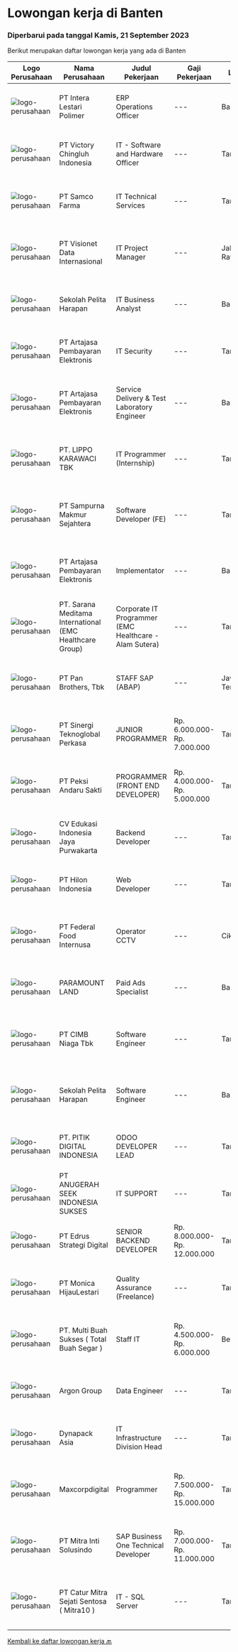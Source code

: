 
  # Lowongan kerja di Banten

  ### Diperbarui pada tanggal Kamis, 21 September 2023

  Berikut merupakan daftar lowongan kerja yang ada di Banten

  |Logo Perusahaan | Nama Perusahaan | Judul Pekerjaan | Gaji Pekerjaan | Lokasi | Deskripsi | Tanggal diunggah | Pranala |
  | -------------- | --------------- | --------------- | --------- | --------- | -------------- | ------- | ----------- |
  |![logo-perusahaan](https://image-service-cdn.seek.com.au/26977d922ea40516a1381cb8a9ac9803bdfc2c78/ee4dce1061f3f616224767ad58cb2fc751b8d2dc)|PT Intera Lestari Polimer|ERP Operations Officer|---|Banten|Position SummaryUnder limited supervision, Information System Supervisor provides leadership and coordination of project teams consisting of...|Rabu, 20 September 2023|https://www.jobstreet.co.id/id/job/erp-operations-officer-4475712?token=0~3109f3b4-d7f2-4d20-be69-a0c09a9b4556&sectionRank=1&jobId=jobstreet-id-job-4475712|
|![logo-perusahaan](https://image-service-cdn.seek.com.au/d9e01f371e126c3db29d41ca7339e0d04857722e/ee4dce1061f3f616224767ad58cb2fc751b8d2dc)|PT Victory Chingluh Indonesia|IT - Software and Hardware Officer|---|Tangerang|Job Title : Software and Hardware Officer Job Overview Carry out maintenance on and supporting computers, create application desired user, networks...|Selasa, 19 September 2023|https://www.jobstreet.co.id/id/job/it-software-and-hardware-officer-4474268?token=0~3109f3b4-d7f2-4d20-be69-a0c09a9b4556&sectionRank=2&jobId=jobstreet-id-job-4474268|
|![logo-perusahaan](https://image-service-cdn.seek.com.au/57d4c1570d4aa59f5076a681c6ee72633324a504/ee4dce1061f3f616224767ad58cb2fc751b8d2dc)|PT Samco Farma|IT Technical Services|---|Tangerang|Kuallifikasi: Pendidikan min D3 Ilmu Komputer/ Teknik Informatika/ Sistem Informasi Memiliki pengalaman min 1 tahun pada posisi IT Support/...|Selasa, 19 September 2023|https://www.jobstreet.co.id/id/job/it-technical-services-4474233?token=0~3109f3b4-d7f2-4d20-be69-a0c09a9b4556&sectionRank=3&jobId=jobstreet-id-job-4474233|
|![logo-perusahaan](https://image-service-cdn.seek.com.au/84d23b3586ee4efd70ea62878095fcc6b1639e33/ee4dce1061f3f616224767ad58cb2fc751b8d2dc)|PT Visionet Data Internasional|IT Project Manager|---|Jakarta Raya|Menjadi PIC dalam IT project Menjalankan planning, risk management, monitoring dan supervising, progress updating, presentasi ke stakeholder, weekly...|Rabu, 20 September 2023|https://www.jobstreet.co.id/id/job/it-project-manager-4475644?token=0~3109f3b4-d7f2-4d20-be69-a0c09a9b4556&sectionRank=4&jobId=jobstreet-id-job-4475644|
|![logo-perusahaan](https://image-service-cdn.seek.com.au/c051dfd4eb73d9f0ce7ab071474f5cbc59ed57c2/ee4dce1061f3f616224767ad58cb2fc751b8d2dc)|Sekolah Pelita Harapan|IT Business Analyst|---|Banten|Job Responsibilities Participate in all projects development system, may serve as a section leader for particular system module or member.  Author and...|Selasa, 19 September 2023|https://www.jobstreet.co.id/id/job/it-business-analyst-4473757?token=0~3109f3b4-d7f2-4d20-be69-a0c09a9b4556&sectionRank=5&jobId=jobstreet-id-job-4473757|
|![logo-perusahaan](https://image-service-cdn.seek.com.au/55aded1287383eeeb6207d2664b4836add413aaf/ee4dce1061f3f616224767ad58cb2fc751b8d2dc)|PT Artajasa Pembayaran Elektronis|IT Security|---|Tangerang|Deskripsi Pekerjaan : Mengelola perangkat IT Security (Security Device Management) Kualifikasi : Pendidikan minimal S1 jurusan Teknik Informatika /...|Rabu, 20 September 2023|https://www.jobstreet.co.id/id/job/it-security-4475038?token=0~3109f3b4-d7f2-4d20-be69-a0c09a9b4556&sectionRank=6&jobId=jobstreet-id-job-4475038|
|![logo-perusahaan](https://image-service-cdn.seek.com.au/55aded1287383eeeb6207d2664b4836add413aaf/ee4dce1061f3f616224767ad58cb2fc751b8d2dc)|PT Artajasa Pembayaran Elektronis|Service Delivery & Test Laboratory Engineer|---|Banten|Melaksanakan penyediaan informasi teknis terkait proses sertifikasi produk layanan Melaksanakan sertifikasi produk/jasa dan pelanggan Melakukan...|Rabu, 20 September 2023|https://www.jobstreet.co.id/id/job/service-delivery-test-laboratory-engineer-4475301?token=0~3109f3b4-d7f2-4d20-be69-a0c09a9b4556&sectionRank=7&jobId=jobstreet-id-job-4475301|
|![logo-perusahaan](https://image-service-cdn.seek.com.au/36d1f72dfe2eaecadca52d4fcd4d598e74393d61/ee4dce1061f3f616224767ad58cb2fc751b8d2dc)|PT. LIPPO KARAWACI TBK|IT Programmer (Internship)|---|Tangerang|QUALIFICATIONS: Candidate must be in the final year degree of Technical Information / Computer Science Familiar with database (Microsoft SQL Server)...|Selasa, 19 September 2023|https://www.jobstreet.co.id/id/job/it-programmer-internship-4474067?token=0~3109f3b4-d7f2-4d20-be69-a0c09a9b4556&sectionRank=8&jobId=jobstreet-id-job-4474067|
|![logo-perusahaan](https://image-service-cdn.seek.com.au/c906c86f46ef2b30c19c5ecc7272e2376ea1b8c9/ee4dce1061f3f616224767ad58cb2fc751b8d2dc)|PT Sampurna Makmur Sejahtera|Software Developer (FE)|---|Tangerang|SAMPURNA GROUP adalah perusahaan logistik yang sedang berkembang dengan unit transportasi darat yang meliputi dump trucks, mixer, trailer, wing box...|Rabu, 20 September 2023|https://www.jobstreet.co.id/id/job/software-developer-fe-4476020?token=0~3109f3b4-d7f2-4d20-be69-a0c09a9b4556&sectionRank=9&jobId=jobstreet-id-job-4476020|
|![logo-perusahaan](https://image-service-cdn.seek.com.au/55aded1287383eeeb6207d2664b4836add413aaf/ee4dce1061f3f616224767ad58cb2fc751b8d2dc)|PT Artajasa Pembayaran Elektronis|Implementator|---|Banten|Tugas dan Tanggung Jawab : Melaksanakan dan menganalisa  implementasi dan menganalisa aspek-apek dasar kebutuhan pengembangan layanan card issuing,...|Rabu, 20 September 2023|https://www.jobstreet.co.id/id/job/implementator-4475064?token=0~3109f3b4-d7f2-4d20-be69-a0c09a9b4556&sectionRank=10&jobId=jobstreet-id-job-4475064|
|![logo-perusahaan](https://image-service-cdn.seek.com.au/7ecfaf579e59477b0704f92d31f6b6a1f00677ec/ee4dce1061f3f616224767ad58cb2fc751b8d2dc)|PT. Sarana Meditama International (EMC Healthcare Group)|Corporate IT Programmer (EMC Healthcare - Alam Sutera)|---|Tangerang|A member of EMTEK, EMC Healthcare is looking for Corporate IT Programmer in Hospital Business (based in Corporate, Alam Sutera).The requirements are:...|Selasa, 19 September 2023|https://www.jobstreet.co.id/id/job/corporate-it-programmer-emc-healthcare-alam-sutera-4474085?token=0~3109f3b4-d7f2-4d20-be69-a0c09a9b4556&sectionRank=11&jobId=jobstreet-id-job-4474085|
|![logo-perusahaan](https://image-service-cdn.seek.com.au/246ed43127dc50d6ad4ae2ecd45f339fcbb449d1/ee4dce1061f3f616224767ad58cb2fc751b8d2dc)|PT Pan Brothers, Tbk|STAFF SAP (ABAP)|---|Jawa Tengah|Bertanggung jawab untuk membuat coding semua RICEF yang diminta functional.Persyaratan:Pendidikan minimal D3 Teknik Informatika, Sistem InformasiPaham...|Rabu, 20 September 2023|https://www.jobstreet.co.id/id/job/staff-sap-abap-4476156?token=0~3109f3b4-d7f2-4d20-be69-a0c09a9b4556&sectionRank=12&jobId=jobstreet-id-job-4476156|
|![logo-perusahaan](https://image-service-cdn.seek.com.au/3086c08b1dc97f72acd058b2e0e551c6eca21439/ee4dce1061f3f616224767ad58cb2fc751b8d2dc)|PT Sinergi Teknoglobal Perkasa|JUNIOR PROGRAMMER|Rp. 6.000.000-Rp. 7.000.000|Tangerang|REQUIREMENTS : Max. 30 years old D3/Bachelor degree majoring IT from   reputable university Minimum 1 years of relevant working experience as website...|Senin, 18 September 2023|https://www.jobstreet.co.id/id/job/junior-programmer-4472933?token=0~3109f3b4-d7f2-4d20-be69-a0c09a9b4556&sectionRank=13&jobId=jobstreet-id-job-4472933|
|![logo-perusahaan](https://image-service-cdn.seek.com.au/b1b9dc56cca4b138ed6392e15f014974b4fb7671/ee4dce1061f3f616224767ad58cb2fc751b8d2dc)|PT Peksi Andaru Sakti|PROGRAMMER (FRONT END DEVELOPER)|Rp. 4.000.000-Rp. 5.000.000|Tangerang|DESKRIPSI PEKERJAAN : Mengembangkan dan mengimplementasikan UI (Front End) ke dalam platform web app dan mobile app dengan menggunakan angularJS dan...|Selasa, 19 September 2023|https://www.jobstreet.co.id/id/job/programmer-front-end-developer-4474461?token=0~3109f3b4-d7f2-4d20-be69-a0c09a9b4556&sectionRank=14&jobId=jobstreet-id-job-4474461|
|![logo-perusahaan](https://i.ibb.co/sqvTCh9/112815900-stock-vector-no-image-available-icon-flat-vector.webp)|CV Edukasi Indonesia Jaya Purwakarta|Backend Developer|---|Tangerang|Jobdesk-Memelihara dan meningkatkan aplikasi web-Bekerja dengan anggota tim lain untuk membangun aplikasi situs web baru-Anilisis kebutuhan...|Selasa, 19 September 2023|https://www.jobstreet.co.id/id/job/backend-developer-4474663?token=0~3109f3b4-d7f2-4d20-be69-a0c09a9b4556&sectionRank=15&jobId=jobstreet-id-job-4474663|
|![logo-perusahaan](https://image-service-cdn.seek.com.au/ead88ef997a44c455d2a9211e5069257260f5e63/ee4dce1061f3f616224767ad58cb2fc751b8d2dc)|PT Hilon Indonesia|Web Developer|---|Tangerang|Maximum 35 Years Old Must possess at least Bachelor degree in any field At least 3 years of working as A Developer Expert on Web System (C#, .NET)...|Selasa, 19 September 2023|https://www.jobstreet.co.id/id/job/web-developer-4473802?token=0~3109f3b4-d7f2-4d20-be69-a0c09a9b4556&sectionRank=16&jobId=jobstreet-id-job-4473802|
|![logo-perusahaan](https://image-service-cdn.seek.com.au/9b332a66473c0a2c9cd1e1527821bb7929a3a5f5/ee4dce1061f3f616224767ad58cb2fc751b8d2dc)|PT Federal Food Internusa|Operator CCTV|---|Cikupa|APAKAH ANDA SEORANG YANG KRITIS, KOMUNIKATIF DAN TEGAS?Jadilah OPERATOR CCTV di PT. FEDERAL FOOD INTERNUSA hanya jika anda: Menguasai penggunaan...|Senin, 18 September 2023|https://www.jobstreet.co.id/id/job/operator-cctv-4473427?token=0~3109f3b4-d7f2-4d20-be69-a0c09a9b4556&sectionRank=17&jobId=jobstreet-id-job-4473427|
|![logo-perusahaan](https://image-service-cdn.seek.com.au/9b89672f89316a54796bc2b34a95a56183f30fe1/ee4dce1061f3f616224767ad58cb2fc751b8d2dc)|PARAMOUNT LAND|Paid Ads Specialist|---|Banten|Job Description : Bertanggung jawab untuk merancang strategi kampanye yang efektif. Strategi ini meliputi penentuan target audiens yang tepat,...|Rabu, 20 September 2023|https://www.jobstreet.co.id/id/job/paid-ads-specialist-4475127?token=0~3109f3b4-d7f2-4d20-be69-a0c09a9b4556&sectionRank=18&jobId=jobstreet-id-job-4475127|
|![logo-perusahaan](https://image-service-cdn.seek.com.au/2c6f6f12cb15b08239744ca7630b97fee07e84ce/ee4dce1061f3f616224767ad58cb2fc751b8d2dc)|PT CIMB Niaga Tbk|Software Engineer|---|Tangerang|Work on and maintain complex application development processes, develop applications/coding, and perform application testing to ensure applications...|Selasa, 19 September 2023|https://www.jobstreet.co.id/id/job/software-engineer-4474502?token=0~3109f3b4-d7f2-4d20-be69-a0c09a9b4556&sectionRank=19&jobId=jobstreet-id-job-4474502|
|![logo-perusahaan](https://image-service-cdn.seek.com.au/c051dfd4eb73d9f0ce7ab071474f5cbc59ed57c2/ee4dce1061f3f616224767ad58cb2fc751b8d2dc)|Sekolah Pelita Harapan|Software Engineer|---|Banten|Job Descriptions Recommends, develops, and maintains high-quality software solutions that align with user needs and business goals throughout Sekolah...|Senin, 18 September 2023|https://www.jobstreet.co.id/id/job/software-engineer-4472740?token=0~3109f3b4-d7f2-4d20-be69-a0c09a9b4556&sectionRank=20&jobId=jobstreet-id-job-4472740|
|![logo-perusahaan](https://image-service-cdn.seek.com.au/ad96f3df7583ecc0a1d9cfb0bda1c584830c25f3/ee4dce1061f3f616224767ad58cb2fc751b8d2dc)|PT. PITIK DIGITAL INDONESIA|ODOO DEVELOPER LEAD|---|Tangerang|Key Responsibilities: Develop and customize Odoo applications based on the requirements of the company. Work closely with stakeholders to identify...|Selasa, 19 September 2023|https://www.jobstreet.co.id/id/job/odoo-developer-lead-4474827?token=0~3109f3b4-d7f2-4d20-be69-a0c09a9b4556&sectionRank=21&jobId=jobstreet-id-job-4474827|
|![logo-perusahaan](https://image-service-cdn.seek.com.au/8e23daad1c395d76f7fe969f6c21f275788acbdf/ee4dce1061f3f616224767ad58cb2fc751b8d2dc)|PT ANUGERAH SEEK INDONESIA SUKSES|IT SUPPORT|---|Tangerang|Requirements: Minimum 1-3 years experience in infrastructure and network Maximum 30 years old. BSc/BA in Computer Science, Engineering or a related...|Jumat, 15 September 2023|https://www.jobstreet.co.id/id/job/it-support-4470675?token=0~3109f3b4-d7f2-4d20-be69-a0c09a9b4556&sectionRank=22&jobId=jobstreet-id-job-4470675|
|![logo-perusahaan](https://image-service-cdn.seek.com.au/a18346ae1a1465d468926974830df257b9f9c031/ee4dce1061f3f616224767ad58cb2fc751b8d2dc)|PT Edrus Strategi Digital|SENIOR BACKEND DEVELOPER|Rp. 8.000.000-Rp. 12.000.000|Tangerang|Kualifikasi : Usia maks. 30 tahun Pengalaman minimal 2 tahun sebagai backend developer Pengetahuan tingkat ahli dalam Javascript Mahir dengan React /...|Selasa, 19 September 2023|https://www.jobstreet.co.id/id/job/senior-backend-developer-4474822?token=0~3109f3b4-d7f2-4d20-be69-a0c09a9b4556&sectionRank=23&jobId=jobstreet-id-job-4474822|
|![logo-perusahaan](https://image-service-cdn.seek.com.au/94c268e09ad13744bcf87c071bc7b26259a402c0/ee4dce1061f3f616224767ad58cb2fc751b8d2dc)|PT Monica HijauLestari|Quality Assurance (Freelance)|---|Tangerang|Role Responsibilities : Work closely with the project team, including external project vendor Execute test plans (manual or automate) and analyze the...|Senin, 18 September 2023|https://www.jobstreet.co.id/id/job/quality-assurance-freelance-4472814?token=0~3109f3b4-d7f2-4d20-be69-a0c09a9b4556&sectionRank=24&jobId=jobstreet-id-job-4472814|
|![logo-perusahaan](https://image-service-cdn.seek.com.au/7e092803dea49cc0e3e59d6b406d7e451aa669c4/ee4dce1061f3f616224767ad58cb2fc751b8d2dc)|PT. Multi Buah Sukses ( Total Buah Segar )|Staff IT|Rp. 4.500.000-Rp. 6.000.000|Bekasi|Persyaratan: Diploma atau Sarjana dari universitas terkemuka (IPK minimal 3,00) Memiliki pengalaman yang relevan dengan peran ini akan menjadi...|Rabu, 13 September 2023|https://www.jobstreet.co.id/id/job/staff-it-4468998?token=0~3109f3b4-d7f2-4d20-be69-a0c09a9b4556&sectionRank=25&jobId=jobstreet-id-job-4468998|
|![logo-perusahaan](https://image-service-cdn.seek.com.au/6c568ba36780642b30de509e2e495cad6ae4c026/ee4dce1061f3f616224767ad58cb2fc751b8d2dc)|Argon Group|Data Engineer|---|Tangerang|Job Description : Execute request for ingestion, creation and preparation of data sources Integrate data from multiple internal and external sources...|Senin, 18 September 2023|https://www.jobstreet.co.id/id/job/data-engineer-4472736?token=0~3109f3b4-d7f2-4d20-be69-a0c09a9b4556&sectionRank=26&jobId=jobstreet-id-job-4472736|
|![logo-perusahaan](https://image-service-cdn.seek.com.au/d05e1ea35ef2431d68a595051d6df19c587827fd/ee4dce1061f3f616224767ad58cb2fc751b8d2dc)|Dynapack Asia|IT Infrastructure Division Head|---|Tangerang|Objectives: Performing planning, monitoring, and evaluation related to IT infrastructure, as well as developing and resolving problems related to...|Rabu, 13 September 2023|https://www.jobstreet.co.id/id/job/it-infrastructure-division-head-4468114?token=0~3109f3b4-d7f2-4d20-be69-a0c09a9b4556&sectionRank=27&jobId=jobstreet-id-job-4468114|
|![logo-perusahaan](https://image-service-cdn.seek.com.au/f8b41265a4654720381ee0646a13012ee427cbdf/ee4dce1061f3f616224767ad58cb2fc751b8d2dc)|Maxcorpdigital|Programmer|Rp. 7.500.000-Rp. 15.000.000|Tangerang|Mengimplementasikan fitur-fitur perangkat lunak yang lebih kompleks berdasarkan desain yang telah ada Membuat dan manage aplikasi (web base) Melakukan...|Kamis, 14 September 2023|https://www.jobstreet.co.id/id/job/programmer-4469101?token=0~3109f3b4-d7f2-4d20-be69-a0c09a9b4556&sectionRank=28&jobId=jobstreet-id-job-4469101|
|![logo-perusahaan](https://image-service-cdn.seek.com.au/6190b3e623c7e7bf79ebb8646f5b0a01736cb4cd/ee4dce1061f3f616224767ad58cb2fc751b8d2dc)|PT Mitra Inti Solusindo|SAP Business One Technical Developer|Rp. 7.000.000-Rp. 11.000.000|Tangerang|Candidate Qualification: Bachelor Degree. Knowledgeable about Accounting and Financial concepts. Preferable from Accounting major. Working Experience...|Senin, 18 September 2023|https://www.jobstreet.co.id/id/job/sap-business-one-technical-developer-4472954?token=0~3109f3b4-d7f2-4d20-be69-a0c09a9b4556&sectionRank=29&jobId=jobstreet-id-job-4472954|
|![logo-perusahaan](https://image-service-cdn.seek.com.au/061d1c87d834317cd58004916159f8726e39b2c9/ee4dce1061f3f616224767ad58cb2fc751b8d2dc)|PT Catur Mitra Sejati Sentosa ( Mitra10 )|IT - SQL Server|---|Tangerang|Kualifikasi: Usia Maksimal 30 tahun. Pendidikan terakhir Minimal D3/S1 Teknik Informatika, Sistem Informasi, Ilmu Sistem Komputer atau Setara....|Kamis, 14 September 2023|https://www.jobstreet.co.id/id/job/it-sql-server-4470018?token=0~3109f3b4-d7f2-4d20-be69-a0c09a9b4556&sectionRank=30&jobId=jobstreet-id-job-4470018|


  [Kembali ke daftar lowongan kerja 🔙](../README.md#daftar-lowongan-kerja)
  